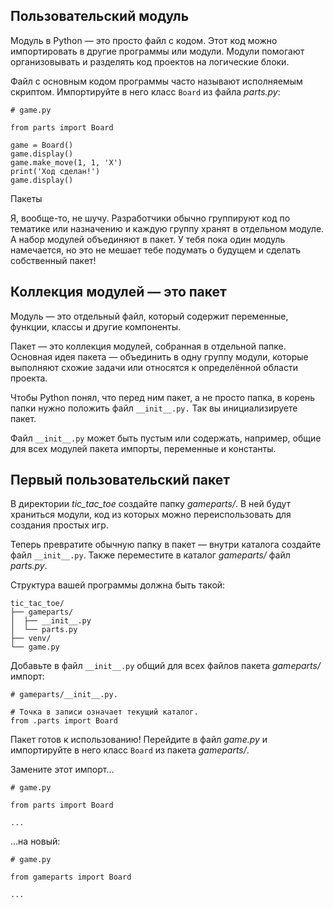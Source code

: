 
## Пользовательский модуль

Модуль в Python — это просто файл с кодом. Этот код можно импортировать в другие программы или модули. Модули помогают организовывать и разделять код проектов на логические блоки.

Файл с основным кодом программы часто называют исполняемым скриптом. Импортируйте в него класс `Board` из файла _parts.py_:


```
# game.py

from parts import Board

game = Board()
game.display()
game.make_move(1, 1, 'X')
print('Ход сделан!')
game.display() 
```


Пакеты

Я, вообще-то, не шучу. Разработчики обычно группируют код по тематике или назначению и каждую группу хранят в отдельном модуле. А набор модулей объединяют в пакет. У тебя пока один модуль намечается, но это не мешает тебе подумать о будущем и сделать собственный пакет!

## Коллекция модулей — это пакет

Модуль — это отдельный файл, который содержит переменные, функции, классы и другие компоненты.

Пакет — это коллекция модулей, собранная в отдельной папке. Основная идея пакета — объединить в одну группу модули, которые выполняют схожие задачи или относятся к определённой области проекта.

Чтобы Python понял, что перед ним пакет, а не просто папка, в корень папки нужно положить файл `__init__.py.` Так вы инициализируете пакет.

Файл `__init__.py` может быть пустым или содержать, например, общие для всех модулей пакета импорты, переменные и константы.


## Первый пользовательский пакет

В директории _tic_tac_toe_ создайте папку _gameparts/_. В ней будут храниться модули, код из которых можно переиспользовать для создания простых игр.

Теперь превратите обычную папку в пакет — внутри каталога создайте файл `__init__.py`. Также переместите в каталог _gameparts/_ файл _parts.py_.

Структура вашей программы должна быть такой:


```
tic_tac_toe/
├── gameparts/
│  ├── __init__.py
│  └── parts.py
├── venv/
└── game.py 
```


Добавьте в файл `__init__.py` общий для всех файлов пакета _gameparts/_ импорт:



```
# gameparts/__init__.py.

# Точка в записи означает текущий каталог.
from .parts import Board 
```


Пакет готов к использованию! Перейдите в файл _game.py_ и импортируйте в него класс `Board` из пакета _gameparts/_.

Замените этот импорт…


```
# game.py

from parts import Board

... 
```

…на новый:


```
# game.py

from gameparts import Board

... 
```